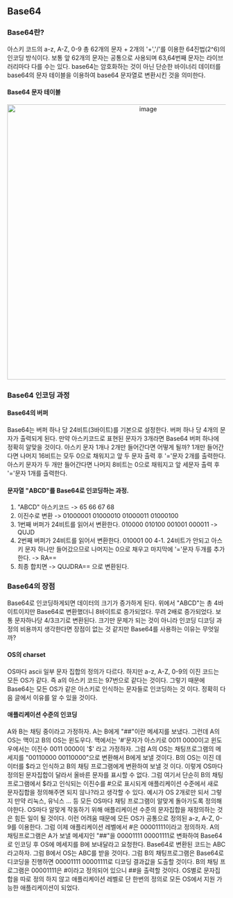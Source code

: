 ## Base64
### Base64란?
아스키 코드의 a-z, A-Z, 0-9 총 62개의 문자 + 2개의 '+','/'를 이용한 64진법(2^6)의 인코딩 방식이다. 보통 앞 62개의 문자는 공통으로 사용되며 63,64번째 문자는 라이브러리마다 다를 수는 있다. base64는 암호화하는 것이 아닌 단순한 바이너리 데이터를 base64의 문자 테이블을 이용하여 base64 문자열로 변환시킨 것을 의미한다.

#### Base64 문자 테이블
<p align="center"><img width="634" alt="image"  src="https://user-images.githubusercontent.com/56042451/209285554-a88588dd-023d-49cb-955f-8b3441f63218.png"></p>

### Base64 인코딩 과정
#### Base64의 버퍼 
Base64는 버퍼 하나 당 24비트(3바이트)를 기본으로 설정한다. 버퍼 하나 당 4개의 문자가 출력되게 된다. 만약 아스키코드로 표현된 문자가 3개라면 Base64 버퍼 하나에 정확히 알맞을 것이다. 아스키 문자 1개나 2개만 들어간다면 어떻게 될까? 1개만 들어간다면 나머지 16비트는 모두 0으로 채워지고 앞 두 문자 출력 후 '='문자 2개를 출력한다. 아스키 문자가 두 개만 들어간다면 나머지 8비트는 0으로 채워지고 앞 세문자 출력 후 '='문자 1개를 출력한다.

#### 문자열 "ABCD"를 Base64로 인코딩하는 과정. 
1. "ABCD" 아스키코드 -> 65 66 67 68
2. 이진수로 변환 -> 01000001 01000010 01000011 01000100
3. 1번째 버퍼가 24비트를 읽어서 변환한다. 010000 010100 001001 000011 -> QUJD
4. 2번째 버퍼가 24비트를 읽어서 변환한다. 010001 00 
  4-1. 24비트가 안되고 아스키 문자 하나만 들어갔으므로 나머지는 0으로 채우고 마지막에 '='문자 두개를 추가한다. -> RA==
5. 최종 합치면 -> QUJDRA== 으로 변환된다.

### Base64의 장점
Base64로 인코딩하게되면 데이터의 크기가 증가하게 된다. 위에서 "ABCD"는 총 4바이트이지만 Base64로 변환했더니 8바이트로 증가되었다. 무려 2배로 증가되었다. 보통 문자하나당 4/3크기로 변환된다. 크기만 문제가 되는 것이 아니라 인코딩 디코딩 과정의 비용까지 생각한다면 장점이 없는 것 같지만 Base64를 사용하는 이유는 무엇일까?
#### OS의 charset
OS마다 ascii 일부 문자 집합의 정의가 다르다. 하지만 a-z, A-Z, 0-9의 이진 코드는 모든 OS가 같다. 즉 a의 아스키 코드는 97번으로 같다는 것이다. 그렇기 때문에 Base64는 모든 OS가 같은 아스키로 인식하는 문자들로 인코딩하는 것 이다. 정확히 다음 글에서 이유를 알 수 있을 것이다.

#### 애플리케이션 수준의 인코딩
A와 B는 채팅 중이라고 가정하자. A는 B에게 "##"이란 메세지를 보냈다. 그런데 A의 OS는 맥이고 B의 OS는 윈도우다. 맥에서는 '#'문자가 아스키로 0011 0000이고 윈도우에서는 이진수 0011 0000이 '$' 라고 가정하자. 그럼 A의 OS는 채팅프로그램의 메세지를 "00110000 00110000"으로 변환해서 B에게 보낼 것이다. B의 OS는 이진 데이터를 $라고 인식하고 B의 채팅 프로그램에게 변환하여 보낼 것 이다. 이렇게 OS마다 정의된 문자집합이 달라서 올바른 문자를 표시할 수 없다. 그럼 여기서 단순히 B의 채팅 프로그램에서 $라고 인식되는 이진수를 #으로 표시되게 애플리케이션 수준에서 새로 문자집합을 정의해주면 되지 않나?라고 생각할 수 있다. 예시가 OS 2개로만 되서 그렇지 만약 리눅스, 유닉스 ... 등 모든 OS마다 채팅 프로그램이 알맞게 돌아가도록 정의해야한다. OS마다 알맞게 작동하기 위해 애플리케이션 수준의 문자집합을 재정의하는 것은 힘든 일이 될 것이다. 이런 어려움 때문에 모든 OS가 공통으로 정의된 a-z, A-Z, 0-9를 이용한다. 그럼 이제 애플리케이션 레벨에서 #은 00001111이라고 정의하자. A의 채팅프로그램은 A가 보낼 메세지인 "##"을 00001111 00001111로 변화하여 Base64로 인코딩 후 OS에 메세지를 B에 보내달라고 요청한다. Base64로 변환된 코드는 ABC라고하자. 그럼 B에서 OS는 ABC를 받을 것이다. 그럼 B의 채팅프로그램은 Base64로 디코딩을 진행하면 00001111 00001111로 디코딩 결과값을 도출할 것이다. B의 채팅 프로그램은 00001111은 #이라고 정의되어 있으니 ##을 출력할 것이다. OS별로 문자집합을 따로 정의 하지 않고 애플리케이션 레벨로 단 한번의 정의로 모든 OS에서 지원 가능한 애플리케이션이 되었다. 


